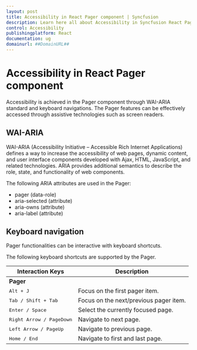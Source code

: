 ```yaml
---
layout: post
title: Accessibility in React Pager component | Syncfusion
description: Learn here all about Accessibility in Syncfusion React Pager component of Syncfusion Essential JS 2 and more.
control: Accessibility 
publishingplatform: React
documentation: ug
domainurl: ##DomainURL##
---
```


# Accessibility in React Pager component

Accessibility is achieved in the Pager component through WAI-ARIA standard and keyboard navigations.  The Pager features can be effectively accessed through assistive technologies such as screen readers.

## WAI-ARIA

WAI-ARIA (Accessibility Initiative – Accessible Rich Internet Applications) defines a way to increase the accessibility of web pages, dynamic content, and user interface components developed with Ajax, HTML, JavaScript, and related technologies. ARIA provides additional semantics to describe the role, state, and functionality of web components.

The following ARIA attributes are used in the Pager:
* pager (data-role)
* aria-selected (attribute)
* aria-owns (attribute)
* aria-label (attribute)

## Keyboard navigation

Pager functionalities can be interactive with keyboard shortcuts.

The following keyboard shortcuts are supported by the Pager.

Interaction Keys | Description
-----|-----
<b>Pager</b>||
<kbd>Alt + J</kbd> | Focus on the first pager item.
<kbd>Tab / Shift + Tab</kbd> | Focus on the next/previous pager item.
<kbd>Enter / Space</kbd> | Select the currently focused page.
<kbd>Right Arrow / PageDown</kbd> | Navigate to next page.
<kbd>Left Arrow / PageUp</kbd> | Navigate to previous page.
<kbd>Home / End</kbd> | Navigate to first and last page.